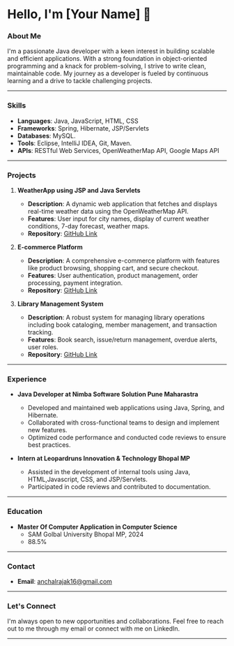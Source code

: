 # Hello, I'm [Your Name] 👋

### About Me

I'm a passionate Java developer with a keen interest in building scalable and efficient applications. With a strong foundation in object-oriented programming and a knack for problem-solving, I strive to write clean, maintainable code. My journey as a developer is fueled by continuous learning and a drive to tackle challenging projects.

---

### Skills

- **Languages**: Java, JavaScript, HTML, CSS
- **Frameworks**: Spring, Hibernate, JSP/Servlets
- **Databases**: MySQL.
- **Tools**: Eclipse, IntelliJ IDEA, Git, Maven.
- **APIs**: RESTful Web Services, OpenWeatherMap API, Google Maps API

---

### Projects

1. **WeatherApp using JSP and Java Servlets**
   - **Description**: A dynamic web application that fetches and displays real-time weather data using the OpenWeatherMap API.
   - **Features**: User input for city names, display of current weather conditions, 7-day forecast, weather maps.
   - **Repository**: [GitHub Link](#)

2. **E-commerce Platform**
   - **Description**: A comprehensive e-commerce platform with features like product browsing, shopping cart, and secure checkout.
   - **Features**: User authentication, product management, order processing, payment integration.
   - **Repository**: [GitHub Link](#)

3. **Library Management System**
   - **Description**: A robust system for managing library operations including book cataloging, member management, and transaction tracking.
   - **Features**: Book search, issue/return management, overdue alerts, user roles.
   - **Repository**: [GitHub Link](#)

---

### Experience

- **Java Developer at Nimba Software Solution Pune Maharastra**
  - Developed and maintained web applications using Java, Spring, and Hibernate.
  - Collaborated with cross-functional teams to design and implement new features.
  - Optimized code performance and conducted code reviews to ensure best practices.

- **Intern at Leopardruns Innovation & Technology Bhopal MP**
  - Assisted in the development of internal tools using Java, HTML,Javascript, CSS, and JSP/Servlets.
  - Participated in code reviews and contributed to documentation.

---

### Education

- **Master Of Computer Application in Computer Science**
  - SAM Golbal University Bhopal MP, 2024
  - 88.5%

---

### Contact

- **Email**: anchalrajak16@gmail.com

---

### Let's Connect

I'm always open to new opportunities and collaborations. Feel free to reach out to me through my email or connect with me on LinkedIn.

---
